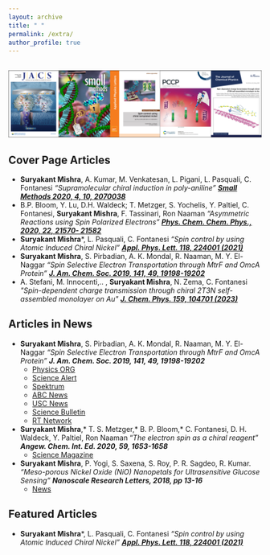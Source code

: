```yaml
---
layout: archive
title: " "
permalink: /extra/
author_profile: true
---
```



<br/><img src='/Extra.png' class='center'>


Cover Page Articles
----
- **Suryakant Mishra**, A. Kumar, M. Venkatesan, L. Pigani, L. Pasquali, C. Fontanesi
_“Supramolecular chiral induction in poly-aniline”_ [_**Small Methods 2020, 4, 10, 2070038**_](https://onlinelibrary.wiley.com/cms/asset/f58ef8f0-e0be-41c4-8bb1-f28344413d55/smtd202070038-gra-0001-m.jpg)
- B.P. Bloom, Y. Lu, D.H. Waldeck; T. Metzger, S. Yochelis, Y. Paltiel, C. Fontanesi,
**Suryakant Mishra**, F. Tassinari, Ron Naaman _“Asymmetric Reactions using
Spin Polarized Electrons”_  [_**Phys. Chem. Chem. Phys., 2020, 22, 21570- 21582**_](https://pubs.rsc.org/en/content/articlelanding/2020/cp/d0cp90222e#!divAbstract)
- **Suryakant Mishra***, L. Pasquali, C. Fontanesi _“Spin control by using
Atomic Induced Chiral Nickel”_ [_**Appl. Phys. Lett. 118, 224001 (2021)**_](https://aipp.silverchair-cdn.com/aipp/content_public/journal/apl/issue/118/22/2/cover.jpeg?Expires=1705706841&Signature=Q04eKf46w5bdH6SP5Dl0TMYxS-dsYkNX-xFjSELzXzAqHQrM9Mo0gMiCoBU8ryu0ocwlJmFLncUeFC49Il7cPm1BL5XkiudDhwVCCXDe89m-04CwZPeyI9~OffEJo7bXJpzwyi7~MZGeID8gDpKMs615h1cDdwzl-1cpOGwriwvzHSTqNPU3VwdlSaKoVQNRFNuGyCayxIkBqfIMW~NRFAa~NuWIhKf8HmAcaf5-VIhclVEhxY1cguuiOoasYkNlONErke3k03JokflM4glKwroFSas4RfRU5-7k6Vy5dDvFkW4biKXaopLO9bAeWqW6SBYoam62H0wQA~-WTGQ0YQ__&Key-Pair-Id=APKAIE5G5CRDK6RD3PGA)
- **Suryakant Mishra**, S. Pirbadian, A. K. Mondal, R. Naaman, M. Y. El-Naggar
_“Spin Selective Electron Transportation through MtrF and OmcA Protein”_
[_**J. Am. Chem. Soc. 2019, 141, 49, 19198-19202**_](https://pubs.acs.org/cms/10.1021/jacsat.2019.141.issue-49/asset/jacsat.2019.141.issue-49.xlargecover-2.jpg)
- A. Stefani, M. Innocenti,.. , **Suryakant Mishra**,  N. Zema, C. Fontanesi _"Spin-dependent charge transmission through chiral 2T3N self-assembled monolayer on Au"_ [_**J. Chem. Phys. 159, 104701 (2023)**_](https://aipp.silverchair-cdn.com/aipp/content_public/journal/jcp/issue/159/10/5/jcp.2023.159.issue-10.largecover.jpeg?Expires=1705705287&Signature=IE7G0A5dmz1XFjfP5dRlEqpTirt7qG11KzL9NwrONDAH7KipT69OxosEQqpwtK2bLpZL-3ghI5zbDuHVvMvnjNCj1TTirDLy~Gz9gEuxkiw4ux~veqN26RxgFCIi-XOag9afOB6R6Mr6PpoOwohFdKIRhE21JUXj8-XoSFKjlXYsexuHmfunw8CebrqLKxZHWhWelRlMRpV6GPUvf31Hsrsra50z52idZdjJ0LttuvOex~U1IGKRWqe-2TOBWYCbVRs3LpdzDZ0RlA8e5eqtlpRkpIqXT7nPqTFYgPYkolY3~dz~OG6REwp9MgN2Js~bje7ABRLulDlKoYOnnTQMiQ__&Key-Pair-Id=APKAIE5G5CRDK6RD3PGA)



**Articles in News**
-----

- **Suryakant Mishra**, S. Pirbadian, A. K. Mondal, R. Naaman, M. Y. El-Naggar
_“Spin Selective Electron Transportation through MtrF and OmcA Protein”_
_**J. Am. Chem. Soc. 2019, 141, 49, 19198-19202**_
   - [Physics ORG](https://phys.org/news/2020-07-rock-breathing-bacteria-electron-doctors.html)
   - [Science Alert](https://www.sciencealert.com/these-bacteria-breathe-rock-and-we-might-finally-understand-how-that-s-possible)
    - [Spektrum](https://www.spektrum.de/news/bakterien-steuern-elektronenspins/1711584)
  - [ABC News](https://www.abc.es/ciencia/abci-descubren-secreto-extrano-respira-rocas-oxigeno-202003120202_noticia.html?ref=https:\%2F\%2Fwww.altmetric.com\%2Fdetails\%2F70143487\%2Fnews)
  - [USC News](https://dornsife.usc.edu/news/stories/3176/electron-quantum-spin-in-bacteria-spintronics/)
  - [Science Bulletin](https://sciencebulletin.org/rock-breathing-bacteria-are-electron-spin-doctors-study-shows-2/)
  - [RT Network](https://actualidad.rt.com/actualidad/345521-respira-bacteria-electrodos-roca)
- **Suryakant Mishra**,* T. S. Metzger,* B. P. Bloom,* C. Fontanesi, D. H. Waldeck,
Y. Paltiel, Ron Naaman “_The electron spin as a chiral reagent”_
_**Angew. Chem. Int. Ed. 2020, 59, 1653-1658**_ 
  - [Science Magazine](https://blogs.sciencemag.org/pipeline/archives/2019/10/24/chiral-reactions-with-chiral-electrons)
- **Suryakant Mishra**, P. Yogi, S. Saxena, S. Roy, P. R. Sagdeo, R. Kumar. _“Meso-porous Nickel Oxide (NiO) Nanopetals for Ultrasensitive Glucose Sensing”_
_**Nanoscale Research Letters, 2018, pp 13-16**_
  - [News](https://researchmatters.in/news/iit-indore-develop-novel-glucose-sensor-made-nickel-oxide-nanopetals)
  
Featured Articles
----
- **Suryakant Mishra***, L. Pasquali, C. Fontanesi _“Spin control by using
Atomic Induced Chiral Nickel”_ [_**Appl. Phys. Lett. 118, 224001 (2021)**_](https://aip.scitation.org/doi/full/10.1063/5.0049113)


